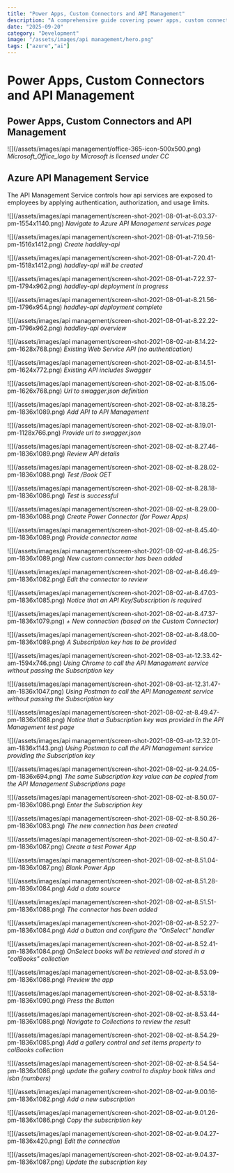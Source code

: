 ```yaml
---
title: "Power Apps, Custom Connectors and API Management"
description: "A comprehensive guide covering power apps, custom connectors and api management"
date: "2025-09-20"
category: "Development"
image: "/assets/images/api management/hero.png"
tags: ["azure","ai"]
---
```


# Power Apps, Custom Connectors and API Management

## Power Apps, Custom Connectors and API Management

![](/assets/images/api management/office-365-icon-500x500.png)
*Microsoft_Office_logo by Microsoft is licensed under CC*


## Azure API Management Service

The API Management Service controls how api services are exposed to employees by applying authentication, authorization, and usage limits.

![](/assets/images/api management/screen-shot-2021-08-01-at-6.03.37-pm-1554x1140.png)
*Navigate to Azure API Management services page*

![](/assets/images/api management/screen-shot-2021-08-01-at-7.19.56-pm-1516x1412.png)
*Create haddley-api*

![](/assets/images/api management/screen-shot-2021-08-01-at-7.20.41-pm-1518x1412.png)
*haddley-api will be created*

![](/assets/images/api management/screen-shot-2021-08-01-at-7.22.37-pm-1794x962.png)
*haddley-api deployment in progress*

![](/assets/images/api management/screen-shot-2021-08-01-at-8.21.56-pm-1796x954.png)
*haddley-api deployment complete*

![](/assets/images/api management/screen-shot-2021-08-01-at-8.22.22-pm-1796x962.png)
*haddley-api overview*

![](/assets/images/api management/screen-shot-2021-08-02-at-8.14.22-pm-1628x768.png)
*Existing Web Service API (no authentication)*

![](/assets/images/api management/screen-shot-2021-08-02-at-8.14.51-pm-1624x772.png)
*Existing API includes Swagger*

![](/assets/images/api management/screen-shot-2021-08-02-at-8.15.06-pm-1626x768.png)
*Url to swagger.json definition*

![](/assets/images/api management/screen-shot-2021-08-02-at-8.18.25-pm-1836x1089.png)
*Add API to API Management*

![](/assets/images/api management/screen-shot-2021-08-02-at-8.19.01-pm-1128x766.png)
*Provide url to swagger.json*

![](/assets/images/api management/screen-shot-2021-08-02-at-8.27.46-pm-1836x1089.png)
*Review API details*

![](/assets/images/api management/screen-shot-2021-08-02-at-8.28.02-pm-1836x1088.png)
*Test /Book GET*

![](/assets/images/api management/screen-shot-2021-08-02-at-8.28.18-pm-1836x1086.png)
*Test is successful*

![](/assets/images/api management/screen-shot-2021-08-02-at-8.29.00-pm-1836x1088.png)
*Create Power Connector (for Power Apps)*

![](/assets/images/api management/screen-shot-2021-08-02-at-8.45.40-pm-1836x1089.png)
*Provide connector name*

![](/assets/images/api management/screen-shot-2021-08-02-at-8.46.25-pm-1836x1089.png)
*New custom connector has been added*

![](/assets/images/api management/screen-shot-2021-08-02-at-8.46.49-pm-1836x1082.png)
*Edit the connector to review*

![](/assets/images/api management/screen-shot-2021-08-02-at-8.47.03-pm-1836x1085.png)
*Notice that an API Key/Subscription is required*

![](/assets/images/api management/screen-shot-2021-08-02-at-8.47.37-pm-1836x1079.png)
*+ New connection (based on the Custom Connector)*

![](/assets/images/api management/screen-shot-2021-08-02-at-8.48.00-pm-1836x1089.png)
*A Subscription key has to be provided*

![](/assets/images/api management/screen-shot-2021-08-03-at-12.33.42-am-1594x746.png)
*Using Chrome to call the API Management service without passing the Subscription key*

![](/assets/images/api management/screen-shot-2021-08-03-at-12.31.47-am-1836x1047.png)
*Using Postman to call the API Management service without passing the Subscription key*

![](/assets/images/api management/screen-shot-2021-08-02-at-8.49.47-pm-1836x1088.png)
*Notice that a Subscription key was provided in the API Management test page*

![](/assets/images/api management/screen-shot-2021-08-03-at-12.32.01-am-1836x1143.png)
*Using Postman to call the API Management service providing the Subscription key*

![](/assets/images/api management/screen-shot-2021-08-02-at-9.24.05-pm-1836x694.png)
*The same Subscription key value can be copied from the API Management Subscriptions page*

![](/assets/images/api management/screen-shot-2021-08-02-at-8.50.07-pm-1836x1086.png)
*Enter the Subscription key*

![](/assets/images/api management/screen-shot-2021-08-02-at-8.50.26-pm-1836x1083.png)
*The new connection has been created*

![](/assets/images/api management/screen-shot-2021-08-02-at-8.50.47-pm-1836x1087.png)
*Create a test Power App*

![](/assets/images/api management/screen-shot-2021-08-02-at-8.51.04-pm-1836x1087.png)
*Blank Power App*

![](/assets/images/api management/screen-shot-2021-08-02-at-8.51.28-pm-1836x1084.png)
*Add a data source*

![](/assets/images/api management/screen-shot-2021-08-02-at-8.51.51-pm-1836x1088.png)
*The connector has been added*

![](/assets/images/api management/screen-shot-2021-08-02-at-8.52.27-pm-1836x1084.png)
*Add a button and configure the "OnSelect" handler*

![](/assets/images/api management/screen-shot-2021-08-02-at-8.52.41-pm-1836x1084.png)
*OnSelect books will be retrieved and stored in a "colBooks" collection*

![](/assets/images/api management/screen-shot-2021-08-02-at-8.53.09-pm-1836x1088.png)
*Preview the app*

![](/assets/images/api management/screen-shot-2021-08-02-at-8.53.18-pm-1836x1090.png)
*Press the Button*

![](/assets/images/api management/screen-shot-2021-08-02-at-8.53.44-pm-1836x1088.png)
*Navigate to Collections to review the result*

![](/assets/images/api management/screen-shot-2021-08-02-at-8.54.29-pm-1836x1085.png)
*Add a gallery control and set items property to colBooks collection*

![](/assets/images/api management/screen-shot-2021-08-02-at-8.54.54-pm-1836x1086.png)
*update the gallery control to display book titles and isbn (numbers)*

![](/assets/images/api management/screen-shot-2021-08-02-at-9.00.16-pm-1836x1082.png)
*Add a new subscription*

![](/assets/images/api management/screen-shot-2021-08-02-at-9.01.26-pm-1836x1086.png)
*Copy the subscription key*

![](/assets/images/api management/screen-shot-2021-08-02-at-9.04.27-pm-1836x420.png)
*Edit the connection*

![](/assets/images/api management/screen-shot-2021-08-02-at-9.04.37-pm-1836x1087.png)
*Update the subscription key*
